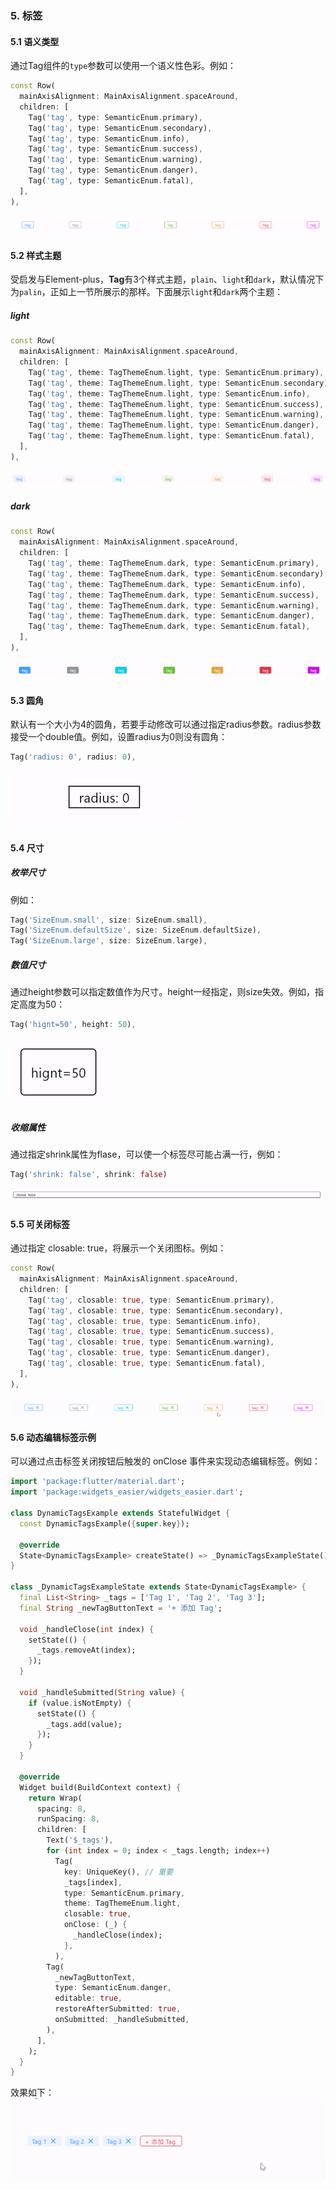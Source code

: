 ### 5. 标签

#### 5.1 语义类型

通过Tag组件的`type`参数可以使用一个语义性色彩。例如：

```dart
const Row(
  mainAxisAlignment: MainAxisAlignment.spaceAround,
  children: [
    Tag('tag', type: SemanticEnum.primary),
    Tag('tag', type: SemanticEnum.secondary),
    Tag('tag', type: SemanticEnum.info),
    Tag('tag', type: SemanticEnum.success),
    Tag('tag', type: SemanticEnum.warning),
    Tag('tag', type: SemanticEnum.danger),
    Tag('tag', type: SemanticEnum.fatal),
  ],
),
```

![example_RLfAZpHGRt](https://raw.githubusercontent.com/jacklee1995/widgets_easier/master/readme_pics/example_RLfAZpHGRt.png)

#### 5.2 样式主题

受启发与Element-plus，**Tag**有3个样式主题，`plain`、`light`和`dark`，默认情况下为`palin`，正如上一节所展示的那样。下面展示`light`和`dark`两个主题：



##### light

```dart
const Row(
  mainAxisAlignment: MainAxisAlignment.spaceAround,
  children: [
    Tag('tag', theme: TagThemeEnum.light, type: SemanticEnum.primary),
    Tag('tag', theme: TagThemeEnum.light, type: SemanticEnum.secondary),
    Tag('tag', theme: TagThemeEnum.light, type: SemanticEnum.info),
    Tag('tag', theme: TagThemeEnum.light, type: SemanticEnum.success),
    Tag('tag', theme: TagThemeEnum.light, type: SemanticEnum.warning),
    Tag('tag', theme: TagThemeEnum.light, type: SemanticEnum.danger),
    Tag('tag', theme: TagThemeEnum.light, type: SemanticEnum.fatal),
  ],
),
```

![example_uLVBhrUyBl](https://raw.githubusercontent.com/jacklee1995/widgets_easier/master/readme_pics/example_uLVBhrUyBl.png)



##### dark

```dart
const Row(
  mainAxisAlignment: MainAxisAlignment.spaceAround,
  children: [
    Tag('tag', theme: TagThemeEnum.dark, type: SemanticEnum.primary),
    Tag('tag', theme: TagThemeEnum.dark, type: SemanticEnum.secondary),
    Tag('tag', theme: TagThemeEnum.dark, type: SemanticEnum.info),
    Tag('tag', theme: TagThemeEnum.dark, type: SemanticEnum.success),
    Tag('tag', theme: TagThemeEnum.dark, type: SemanticEnum.warning),
    Tag('tag', theme: TagThemeEnum.dark, type: SemanticEnum.danger),
    Tag('tag', theme: TagThemeEnum.dark, type: SemanticEnum.fatal),
  ],
),
```

![example_4GWiRl3tzL](https://raw.githubusercontent.com/jacklee1995/widgets_easier/master/readme_pics/example_4GWiRl3tzL.png)



#### 5.3 圆角

默认有一个大小为4的圆角，若要手动修改可以通过指定radius参数。radius参数接受一个double值。例如，设置radius为0则没有圆角：

```dart
Tag('radius: 0', radius: 0),
```

![example_WCSxzzhhjE](https://raw.githubusercontent.com/jacklee1995/widgets_easier/master/readme_pics/example_WCSxzzhhjE.png)



#### 5.4 尺寸



##### 枚举尺寸

例如：

```dart
Tag('SizeEnum.small', size: SizeEnum.small),
Tag('SizeEnum.defaultSize', size: SizeEnum.defaultSize),
Tag('SizeEnum.large', size: SizeEnum.large),
```



##### 数值尺寸

通过height参数可以指定数值作为尺寸。height一经指定，则size失效。例如，指定高度为50：

```dart
Tag('hignt=50', height: 50),
```

![example_0yBhql2v2F](https://raw.githubusercontent.com/jacklee1995/widgets_easier/master/readme_pics/example_0yBhql2v2F.png)

##### 收缩属性

通过指定shrink属性为flase，可以使一个标签尽可能占满一行，例如：

```dart
Tag('shrink: false', shrink: false)
```

![example_sonRhtEJqj](https://raw.githubusercontent.com/jacklee1995/widgets_easier/master/readme_pics/example_sonRhtEJqj.png)

#### 5.5 可关闭标签

通过指定 closable: true，将展示一个关闭图标。例如：

```dart
const Row(
  mainAxisAlignment: MainAxisAlignment.spaceAround,
  children: [
    Tag('tag', closable: true, type: SemanticEnum.primary),
    Tag('tag', closable: true, type: SemanticEnum.secondary),
    Tag('tag', closable: true, type: SemanticEnum.info),
    Tag('tag', closable: true, type: SemanticEnum.success),
    Tag('tag', closable: true, type: SemanticEnum.warning),
    Tag('tag', closable: true, type: SemanticEnum.danger),
    Tag('tag', closable: true, type: SemanticEnum.fatal),
  ],
),
```

![example_HJgxs2Vv3O](https://raw.githubusercontent.com/jacklee1995/widgets_easier/master/readme_pics/example_HJgxs2Vv3O.gif)



#### 5.6 动态编辑标签示例



可以通过点击标签关闭按钮后触发的 onClose 事件来实现动态编辑标签。例如：

```dart
import 'package:flutter/material.dart';
import 'package:widgets_easier/widgets_easier.dart';

class DynamicTagsExample extends StatefulWidget {
  const DynamicTagsExample({super.key});

  @override
  State<DynamicTagsExample> createState() => _DynamicTagsExampleState();
}

class _DynamicTagsExampleState extends State<DynamicTagsExample> {
  final List<String> _tags = ['Tag 1', 'Tag 2', 'Tag 3'];
  final String _newTagButtonText = '+ 添加 Tag';

  void _handleClose(int index) {
    setState(() {
      _tags.removeAt(index);
    });
  }

  void _handleSubmitted(String value) {
    if (value.isNotEmpty) {
      setState(() {
        _tags.add(value);
      });
    }
  }

  @override
  Widget build(BuildContext context) {
    return Wrap(
      spacing: 8,
      runSpacing: 8,
      children: [
        Text('$_tags'),
        for (int index = 0; index < _tags.length; index++)
          Tag(
            key: UniqueKey(), // 重要
            _tags[index],
            type: SemanticEnum.primary,
            theme: TagThemeEnum.light,
            closable: true,
            onClose: (_) {
              _handleClose(index);
            },
          ),
        Tag(
          _newTagButtonText,
          type: SemanticEnum.danger,
          editable: true,
          restoreAfterSubmitted: true,
          onSubmitted: _handleSubmitted,
        ),
      ],
    );
  }
}
```

效果如下：
![在这里插入图片描述](https://raw.githubusercontent.com/jacklee1995/widgets_easier/master/readme_pics/cea33e4f5e9f46d5a148d886959c6d32.gif)

